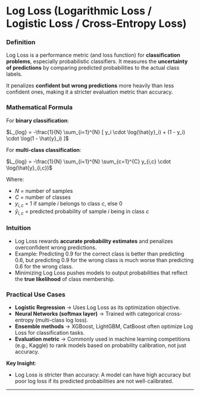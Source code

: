 # **Log Loss (Logarithmic Loss / Logistic Loss / Cross-Entropy Loss)**

### **Definition**

Log Loss is a performance metric (and loss function) for **classification problems**, especially probabilistic classifiers. It measures the **uncertainty of predictions** by comparing predicted probabilities to the actual class labels.

It penalizes **confident but wrong predictions** more heavily than less confident ones, making it a stricter evaluation metric than accuracy.



### **Mathematical Formula**

For **binary classification**:

$`L_{log} = -\frac{1}{N} \sum_{i=1}^{N} [ y_i \cdot \log(\hat{y}_i) + (1 - y_i) \cdot \log(1 - \hat{y}_i) ]`$

For **multi-class classification**:

$`L_{log} = -\frac{1}{N} \sum_{i=1}^{N} \sum_{c=1}^{C} y_{i,c} \cdot \log(\hat{y}_{i,c})`$

Where:

* $N$ = number of samples
* $C$ = number of classes
* $`y_{i,c}`$ = 1 if sample $i$ belongs to class $c$, else 0
* $`\hat{y}_{i,c}`$ = predicted probability of sample $i$ being in class $c$



### **Intuition**

* Log Loss rewards **accurate probability estimates** and penalizes overconfident wrong predictions.
* Example: Predicting 0.9 for the correct class is better than predicting 0.6, but predicting 0.9 for the wrong class is much worse than predicting 0.6 for the wrong class.
* Minimizing Log Loss pushes models to output probabilities that reflect the **true likelihood** of class membership.



### **Practical Use Cases**

* **Logistic Regression** → Uses Log Loss as its optimization objective.
* **Neural Networks (softmax layer)** → Trained with categorical cross-entropy (multi-class log loss).
* **Ensemble methods** → XGBoost, LightGBM, CatBoost often optimize Log Loss for classification tasks.
* **Evaluation metric** → Commonly used in machine learning competitions (e.g., Kaggle) to rank models based on probability calibration, not just accuracy.



**Key Insight**:

* Log Loss is stricter than accuracy: A model can have high accuracy but poor log loss if its predicted probabilities are not well-calibrated.

---
